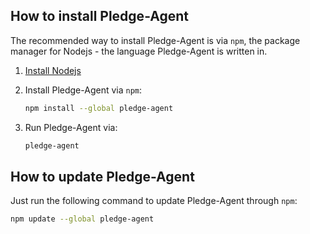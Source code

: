 ## How to install Pledge-Agent

The recommended way to install Pledge-Agent is via `npm`, the package manager for Nodejs - the language Pledge-Agent is written in.

1. [Install Nodejs](../../general/installing-nodejs.md)
2. Install Pledge-Agent via `npm`:
   ```bash
   npm install --global pledge-agent
   ```

3. Run Pledge-Agent via:
   ```bash
   pledge-agent
   ```

## How to update Pledge-Agent

Just run the following command to update Pledge-Agent through `npm`:
   ```bash
   npm update --global pledge-agent
   ```
